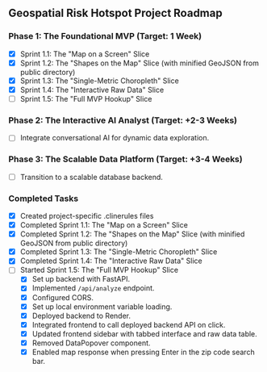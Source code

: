 ## Geospatial Risk Hotspot Project Roadmap

### Phase 1: The Foundational MVP (Target: 1 Week)
- [x] Sprint 1.1: The "Map on a Screen" Slice
- [x] Sprint 1.2: The "Shapes on the Map" Slice (with minified GeoJSON from public directory)
- [x] Sprint 1.3: The "Single-Metric Choropleth" Slice
- [x] Sprint 1.4: The "Interactive Raw Data" Slice
- [ ] Sprint 1.5: The "Full MVP Hookup" Slice

### Phase 2: The Interactive AI Analyst (Target: +2-3 Weeks)
- [ ] Integrate conversational AI for dynamic data exploration.

### Phase 3: The Scalable Data Platform (Target: +3-4 Weeks)
- [ ] Transition to a scalable database backend.

### Completed Tasks
- [x] Created project-specific .clinerules files
- [x] Completed Sprint 1.1: The "Map on a Screen" Slice
- [x] Completed Sprint 1.2: The "Shapes on the Map" Slice (with minified GeoJSON from public directory)
- [x] Completed Sprint 1.3: The "Single-Metric Choropleth" Slice
- [x] Completed Sprint 1.4: The "Interactive Raw Data" Slice
- [ ] Started Sprint 1.5: The "Full MVP Hookup" Slice
    - [x] Set up backend with FastAPI.
    - [x] Implemented `/api/analyze` endpoint.
    - [x] Configured CORS.
    - [x] Set up local environment variable loading.
    - [x] Deployed backend to Render.
    - [x] Integrated frontend to call deployed backend API on click.
    - [x] Updated frontend sidebar with tabbed interface and raw data table.
    - [x] Removed DataPopover component.
    - [x] Enabled map response when pressing Enter in the zip code search bar.
